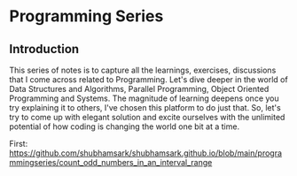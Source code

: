# Programming Series

## Introduction

This series of notes is to capture all the learnings, exercises, discussions that I come across related to Programming. Let's dive deeper in the world of Data Structures and Algorithms, Parallel Programming, Object Oriented Programming and Systems. The magnitude of learning deepens once you try explaining it to others, I've chosen this platform to do just that. So, let's try to come up with elegant solution and excite ourselves with the unlimited potential of how coding is changing the world one bit at a time. 

First: https://github.com/shubhamsark/shubhamsark.github.io/blob/main/programmingseries/count_odd_numbers_in_an_interval_range
